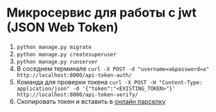 # Микросервис для работы с jwt (JSON Web Token)

1. `python manage.py migrate`
2. `python manage.py createsuperuser`
3. `python manage.py runserver`
4. В соседнем терминале `curl -X POST -d "username=a&password=a" http://localhost:8000/api-token-auth/`
5. Команда для проверки токена `curl -X POST -H "Content-Type: application/json" -d '{"token":"<EXISTING_TOKEN>"}' http://localhost:8000/api-token-verify/`
6. Скопировать токен и вставить в [онлайн парселку](https://jwt.io/)
